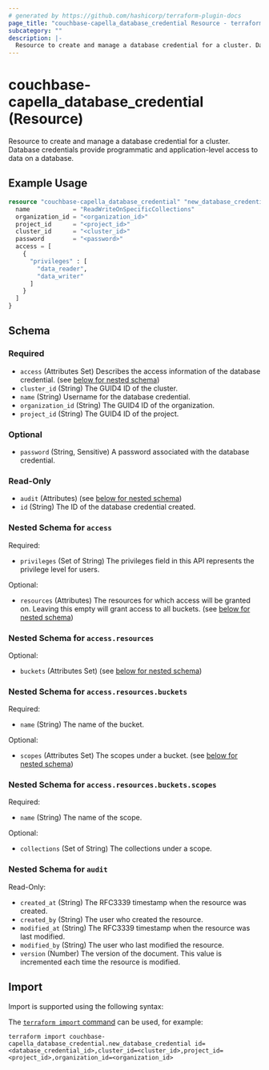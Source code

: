 ```yaml
---
# generated by https://github.com/hashicorp/terraform-plugin-docs
page_title: "couchbase-capella_database_credential Resource - terraform-provider-couchbase-capella"
subcategory: ""
description: |-
  Resource to create and manage a database credential for a cluster. Database credentials provide programmatic and application-level access to data on a database.
---
```


# couchbase-capella_database_credential (Resource)

Resource to create and manage a database credential for a cluster. Database credentials provide programmatic and application-level access to data on a database.

## Example Usage

```terraform
resource "couchbase-capella_database_credential" "new_database_credential" {
  name            = "ReadWriteOnSpecificCollections"
  organization_id = "<organization_id>"
  project_id      = "<project_id>"
  cluster_id      = "<cluster_id>"
  password        = "<password>"
  access = [
    {
      "privileges" : [
        "data_reader",
        "data_writer"
      ]
    }
  ]
}
```

<!-- schema generated by tfplugindocs -->
## Schema

### Required

- `access` (Attributes Set) Describes the access information of the database credential. (see [below for nested schema](#nestedatt--access))
- `cluster_id` (String) The GUID4 ID of the cluster.
- `name` (String) Username for the database credential.
- `organization_id` (String) The GUID4 ID of the organization.
- `project_id` (String) The GUID4 ID of the project.

### Optional

- `password` (String, Sensitive) A password associated with the database credential.

### Read-Only

- `audit` (Attributes) (see [below for nested schema](#nestedatt--audit))
- `id` (String) The ID of the database credential created.

<a id="nestedatt--access"></a>
### Nested Schema for `access`

Required:

- `privileges` (Set of String) The privileges field in this API represents the privilege level for users.

Optional:

- `resources` (Attributes) The resources for which access will be granted on. Leaving this empty will grant access to all buckets. (see [below for nested schema](#nestedatt--access--resources))

<a id="nestedatt--access--resources"></a>
### Nested Schema for `access.resources`

Optional:

- `buckets` (Attributes Set) (see [below for nested schema](#nestedatt--access--resources--buckets))

<a id="nestedatt--access--resources--buckets"></a>
### Nested Schema for `access.resources.buckets`

Required:

- `name` (String) The name of the bucket.

Optional:

- `scopes` (Attributes Set) The scopes under a bucket. (see [below for nested schema](#nestedatt--access--resources--buckets--scopes))

<a id="nestedatt--access--resources--buckets--scopes"></a>
### Nested Schema for `access.resources.buckets.scopes`

Required:

- `name` (String) The name of the scope.

Optional:

- `collections` (Set of String) The collections under a scope.





<a id="nestedatt--audit"></a>
### Nested Schema for `audit`

Read-Only:

- `created_at` (String) The RFC3339 timestamp when the resource was created.
- `created_by` (String) The user who created the resource.
- `modified_at` (String) The RFC3339 timestamp when the resource was last modified.
- `modified_by` (String) The user who last modified the resource.
- `version` (Number) The version of the document. This value is incremented each time the resource is modified.

## Import

Import is supported using the following syntax:

The [`terraform import` command](https://developer.hashicorp.com/terraform/cli/commands/import) can be used, for example:

```shell
terraform import couchbase-capella_database_credential.new_database_credential id=<database_credential_id>,cluster_id=<cluster_id>,project_id=<project_id>,organization_id=<organization_id>
```

